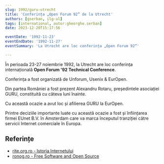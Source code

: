 ```yaml
---
slug: 1992/guru-utrecht
title: 'Conferința „Open Forum 92” de la Utrecht'
authors: [gserban, ilg-ul]
tags: [international, autor:gheorghe.serban]
date: 2023-12-20T15:17:56

eventDate: '1992-11-23'
eventEndDate: '1992-11-27'
eventSummary: 'La Utrecht are loc conferința „Open Forum 92”'

---
```


În perioada 23-27 noiembrie 1992, la Utrecht are loc conferința
internațională **Open Forum '92 Technical Conference**.

<!-- truncate -->

Conferința a fost organizată de Unforum, Usenix & EurOpen.

Din partea României a fost prezent Alexandru Rotaru, președintele
asociației GURU,
constituită cu câteva luni înainte.

Cu această ocazie a avut loc și afilierea GURU la EurOpen.

Printre deciziile importante luate cu această ocazie a fost și
înființarea firmei EUnet B.V. în Amsterdam care va marca începutul
tranziției către servicii Internet comerciale în Europa.

## Referințe

- [rite.org.ro - Istoria Internetului](https://rite.org.ro/istoria-internetului/)
- [ronog.ro - Free Software and Open Source](https://ronog.ro/presentations/ronog8/Alexandru_Rotaru-RoLink_Plus_SA-Free_Software_and_Open_Source_a_personal_experience.pdf)
